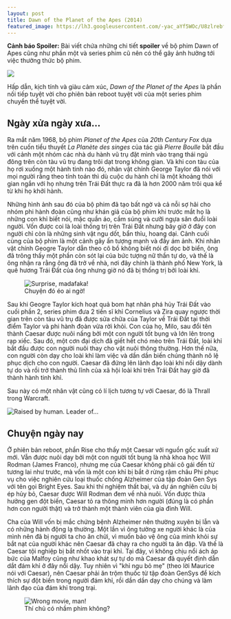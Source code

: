 ```yaml
---
layout: post
title: Dawn of the Planet of the Apes (2014)
featured_image: https://lh3.googleusercontent.com/-yac_aYf5WOc/U8zlrebfxlI/AAAAAAAAEbk/YGdAXgwJoG8ppURp2rJts9R6pa97T-hFACCo/s0/Caesar-looks-grumpy.jpg
---
```


**Cảnh báo Spoiler:**
Bài viết chứa những chi tiết **spoiler** về bộ phim Dawn of Apes cũng như phần một và series phim cũ nên có thể gây ảnh hưởng tới việc thưởng thức bộ phim.

<p class="img-center">
	<img class="img-responsive" src="https://lh6.googleusercontent.com/0MKYm3e-ERoOhUdsLyoa40fr6ZHZTC5YAhLNDHqqGbk=s0" />
</p>

Hấp dẫn, kịch tính và giàu cảm xúc, _Dawn of the Planet of the Apes_ là phần nối tiếp tuyệt vời cho phiên bản reboot tuyệt vời của một series phim chuyển thể tuyệt vời.

## Ngày xửa ngày xưa...
Ra mắt năm 1968, bộ phim _Planet of the Apes_ của _20th Century Fox_ dựa trên cuốn tiểu thuyết _La Planète des singes_ của tác giả _Pierre Boulle_ bắt đầu với cảnh một nhóm các nhà du hành vũ trụ đặt mình vào trạng thái ngủ đông trên còn tàu vũ trụ đang trôi dạt trong không gian. Và khi con tàu của họ rơi xuống một hành tinh nào đó, nhân vật chính George Taylor đã nói với mọi người rằng theo tính toán thì dù cuộc du hành chỉ là một khoảng thời gian ngắn với họ nhưng trên Trái Đất thực ra đã là hơn 2000 năm trôi qua kể từ khi họ khởi hành.

Những hình ảnh sau đó của bộ phim đã tạo bất ngờ và cả nỗi sợ hãi cho nhóm phi hành đoàn cũng như khán giả của bộ phim khi trước mắt họ là những con khỉ biết nói, mặc quần áo, cầm súng và cưỡi ngựa săn đuổi loài người. Vốn được coi là loài thống trị trên Trái Đất nhưng bây giờ ở đây con người chỉ còn là những sinh vật ngu dốt, bẩn thỉu, hoang dại. Cảnh cuối cùng của bộ phim là một cảnh gây ấn tượng mạnh và đầy ám ảnh. Khi nhân vật chính Geogre Taylor dẫn theo cô bồ không biết nói đi dọc bờ biển, ông đã trông thấy một phần còn sót lại của bức tượng nữ thần tự do, và thế là ông nhận ra rằng ông đã trở về nhà, nơi đây chính là thành phố New York, là quê hương Trái Đất của ông nhưng giờ nó đã bị thống trị bởi loài khỉ.

<figure class="img-center">
<img class="img-responsive" src="https://lh4.googleusercontent.com/-FCduvwGNg_w/U896pKDzKII/AAAAAAAAEb4/tiMrDzhr8ns/w495-h361-no/Potaending.jpg" alt="Surprise, madafaka!" />
<figcaption>Chuyện đó éo ai ngờ!</figcaption>
</figure>

Sau khi Geogre Taylor kích hoạt quả bom hạt nhân phá hủy Trái Đất vào cuối phần 2, series phim đưa 2 tiến sĩ khỉ Cornelius và Zira quay ngược thời gian trên còn tàu vũ trụ đã được sửa chữa của Taylor về Trái Đất tại thời điểm Taylor và phi hành đoàn vừa rời khỏi. Con của họ, Milo, sau đổi tên thành Caesar được nuôi nấng bởi một con người tốt bụng và lớn lên trong rạp xiếc. Sau đó, một cơn đại dịch đã giết hết chó mèo trên Trái Đất, loài khỉ bắt đầu được con người nuôi thay cho vật nuôi thông thường. Hơn thế nữa, con người còn dạy cho loài khỉ làm việc và dần dần biến chúng thành nô lệ phục dịch cho con người. Caesar đã đứng lên lãnh đạo loài khỉ nổi dậy dành tự do và rồi trở thành thủ lĩnh của xã hội loài khỉ trên Trái Đất hay giờ đã thành hành tinh khỉ.

Sau này có một nhân vật cũng có lí lịch tương tự với Caesar, đó là Thrall trong Warcraft.

<p class="img-center">
<img class="img-responsive" src="https://lh4.googleusercontent.com/-819dkfJ8O6Y/U9TX_DpTddI/AAAAAAAAEcU/YTxUrjBfgw8/w532-h375-no/ctcomp.jpg" alt="Raised by human. Leader of..." />
</p>

## Chuyện ngày nay
Ở phiên bản reboot, phần Rise cho thấy một Caesar với nguồn gốc xuất xứ mới. Vẫn được nuôi dạy bởi một con người tốt bụng là nhà khoa học Will Rodman (James Franco), nhưng mẹ của Caesar không phải cô gái đến từ tương lai như trước, mà vốn là một con khỉ bị bắt ở rừng rậm châu Phi phục vụ cho việc nghiên cứu loại thuốc chống Alzheimer của tập đoàn Gen Sys với tên gọi Bright Eyes. Sau khi thí nghiệm thất bại, và dự án nghiên cứu bị ép hủy bỏ, Caesar được Will Rodman đem về nhà nuôi. Vốn được thừa hưởng gen đột biến, Caesar tỏ ra thông minh hơn người (đúng là có phần hơn con người thật) và trở thành một thành viên của gia đình Will.

Cha của Will vốn bị mắc chứng bệnh Alzheimer nên thường xuyên bị lẫn và có những hành động lạ thường. Một lần vì ông tưởng xe người khác là của mình nên đã bị người ta cho ăn chửi, vì muốn bảo vệ ông của mình khỏi sự bắt nạt của người khác nên Caesar đã chạy ra cho người ta ăn đập. Và thế là Caesar tội nghiệp bị bắt nhốt vào trại khỉ. Tại đây, vì không chịu nổi ách áp bức của Malfoy cũng như khao khát sự tự do mà Caesar đã quyết định dẫn dắt đám khỉ ở đây nổi dậy. Tuy nhiên vì "khỉ ngu bỏ mẹ" (theo lời Maurice nói với Caesar), nên Caesar phải ăn trộm thuốc từ tập đoàn GenSys để kích thích sự đột biến trong người đám khỉ, rồi dần dần dạy cho chúng và làm lãnh đạo của đám khỉ trong trại.

<figure class="img-center">
<img class="img-responsive" src="https://lh5.googleusercontent.com/ADwrQqIFXjIuCNkfIs_kQvI17JetIw65nlsi5EAoaCI=w450-h337-no" alt="Wrong movie, man!" />
<figcaption>Thí chủ có nhầm phim không?</figcaption>
</figure>
